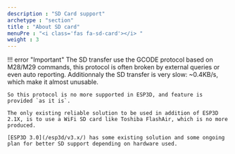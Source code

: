 ```yaml
---
description : "SD Card support"
archetype : "section"
title : "About SD card"
menuPre : "<i class='fas fa-sd-card'></i> "
weight : 3
---
```


!!! error "Important"
    The SD transfer use the GCODE protocol based on M28/M29 commands, this protocol is often broken by external queries or even auto reporting.
    Additionnaly the SD transfer is very slow: ~0.4KB/s, which make it almost unusable.

    So this protocol is no more supported in ESP3D, and feature is provided `as it is`. 

    The only existing reliable solution to be used in addition of ESP3D 2.1X, is to use a WiFi SD card like Toshiba FlashAir, which is no more produced.

    [ESP3D 3.0](/esp3d/v3.x/) has some existing solution and some ongoing plan for better SD support depending on hardware used. 
